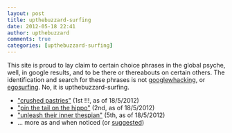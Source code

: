 ```yaml
---
layout: post
title: upthebuzzard-surfing
date: 2012-05-18 22:41
author: upthebuzzard
comments: true
categories: [upthebuzzard-surfing]
---
```

This site is proud to lay claim to certain choice phrases in the global psyche, well, in google results, and to be there or thereabouts on certain others. The identification and search for these phrases is not <a href="http://en.wikipedia.org/wiki/Googlewhack">googlewhacking</a>, or <a href="http://en.wikipedia.org/wiki/Egosurfing">egosurfing</a>. No, it is upthebuzzard-surfing.
<ul>
	<li><a href="https://www.google.com/search?q=%22crushed+pastries%22">"crushed pastries"</a> (1st !!!, as of 18/5/2012)</li>
	<li><a href="https://www.google.com/search?q=%22pin+the+tail+on+the+hippo%22">"pin the tail on the hippo"</a> (2nd, as of 18/5/2012)</li>
	<li><a href="https://www.google.co.uk/search?q=%22unleash+their+inner+thespian%22">"unleash their inner thespian"</a> (5th, as of 18/5/2012)</li>
	<li>... more as and when noticed (or <a href="#respond">suggested</a>)</li>
</ul>
